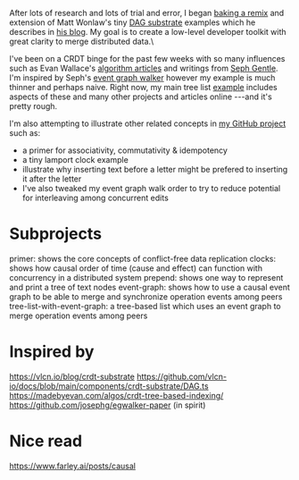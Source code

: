 
After lots of research and lots of trial and error, I began [baking a remix](https://github.com/simplygreatwork/converge) and extension of Matt Wonlaw's tiny [DAG substrate](https://github.com/vlcn-io/docs/blob/main/components/crdt-substrate/DAG.ts) examples which he describes in [his blog](https://vlcn.io/blog/crdt-substrate). My goal is to create a low-level developer toolkit with great clarity to merge distributed data.\

I've been on a CRDT binge for the past few weeks with so many influences such as Evan Wallace's [algorithm articles](https://madebyevan.com/algos/crdt-tree-based-indexing/) and writings from [Seph Gentle](https://arxiv.org/abs/2409.14252).  I'm inspired by Seph's [event graph walker](https://github.com/josephg/egwalker-from-scratch) however my example is much thinner and perhaps naive. Right now, my main tree list [example](https://github.com/simplygreatwork/converge/tree/main/tree-list-with-event-graph) includes aspects of these and many other projects and articles online ---and it's pretty rough.

I'm also attempting to illustrate other related concepts in [my GitHub project](https://github.com/simplygreatwork/converge) such as:

- a primer for associativity, commutativity & idempotency
- a tiny lamport clock example
- illustrate why inserting text before a letter might be prefered to inserting it after the letter
- I've also tweaked my event graph walk order to try to reduce potential for interleaving among concurrent edits

# Subprojects
primer: shows the core concepts of conflict-free data replication
clocks: shows how causal order of time (cause and effect) can function with concurrency in a distributed system
prepend: shows one way to represent and print a tree of text nodes
event-graph: shows how to use a causal event graph to be able to merge and synchronize operation events among peers
tree-list-with-event-graph: a tree-based list which uses an event graph to merge operation events among peers

# Inspired by
https://vlcn.io/blog/crdt-substrate
https://github.com/vlcn-io/docs/blob/main/components/crdt-substrate/DAG.ts
https://madebyevan.com/algos/crdt-tree-based-indexing/
https://github.com/josephg/egwalker-paper (in spirit)

# Nice read
https://www.farley.ai/posts/causal
